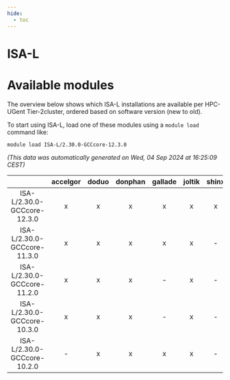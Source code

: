 ```yaml
---
hide:
  - toc
---
```


ISA-L
=====

# Available modules


The overview below shows which ISA-L installations are available per HPC-UGent Tier-2cluster, ordered based on software version (new to old).

To start using ISA-L, load one of these modules using a `module load` command like:

```shell
module load ISA-L/2.30.0-GCCcore-12.3.0
```

*(This data was automatically generated on Wed, 04 Sep 2024 at 16:25:09 CEST)*  

| |accelgor|doduo|donphan|gallade|joltik|shinx|skitty|
| :---: | :---: | :---: | :---: | :---: | :---: | :---: | :---: |
|ISA-L/2.30.0-GCCcore-12.3.0|x|x|x|x|x|x|x|
|ISA-L/2.30.0-GCCcore-11.3.0|x|x|x|x|x|-|x|
|ISA-L/2.30.0-GCCcore-11.2.0|x|x|x|-|x|-|x|
|ISA-L/2.30.0-GCCcore-10.3.0|x|x|x|-|x|-|x|
|ISA-L/2.30.0-GCCcore-10.2.0|-|x|x|x|x|-|x|
